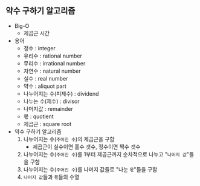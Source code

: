 ## 약수 구하기 알고리즘
- Big-O
  + 제곱근 시간
- 용어
  + 정수 : integer
  + 유리수 : rational number
  + 무리수 : irrational number
  + 자연수 : natural number
  + 실수 : real number
  + 약수 : aliquot part
  + 나누어지는 수(피제수) : dividend
  + 나누는 수(제수) : divisor
  + 나머지값 : remainder
  + 몫 : quotient
  + 제곱근 : square root
- 약수 구하기 알고리즘
  1. 나누어지는 수(`주어진 수`)의 제곱근을 구함
      * 제곱근이 실수이면 홀수 갯수, 정수이면 짝수 갯수
  2. 나누어지는 수(`주어진 수`)를 1부터 제곱근까지 순차적으로 나누고 "`나머지 값`"들을 구함
  3. 나누어지는 수(`주어진 수`)를 나머지 값들로 "나눈 `몫`"들을 구함
  4. `나머지 값`들과 `몫`들의 수열
